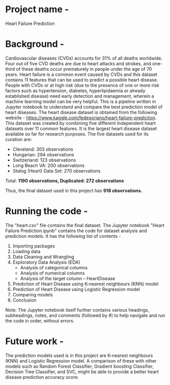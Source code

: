 # Project name - 

Heart Failure Prediction 

# Background - 

Cardiovascular diseases (CVDs) accounts for 31% of all deaths worldwide. Four out of five CVD deaths are due to heart attacks and strokes, and one-third of these deaths occur prematurely in people under the age of 70 years. Heart failure is a common event caused by CVDs and this dataset contains 11 features that can be used to predict a possible heart disease. People with CVDs or at high risk (due to the presence of one or more risk factors such as hypertension, diabetes, hyperlipidaemia or already established disease) need early detection and management, wherein a machine learning model can be very helpful. 
This is a pipeline written in Jupyter notebook to understand and compare the best prediction model of heart diseases. The heart disease dataset is obtained from the following website - https://www.kaggle.com/fedesoriano/heart-failure-prediction. This dataset was created by combining five different independent heart datasets over 11 common features. It is the largest heart disease dataset available so far for research purposes. The five datasets used for its curation are:
- Cleveland: 303 observations
- Hungarian: 294 observations
- Switzerland: 123 observations
- Long Beach VA: 200 observations
- Stalog (Heart) Data Set: 270 observations

Total: **1190 observations, Duplicated: 272 observations**

Thus, the final dataset used in this project has **918 observations.** 

# Running the code - 

The "heart.csv" file contains the final dataset. 
The Jupyter notebook "Heart Failure Prediction.ipynb" contains the code for dataset analysis and prediction models. It has the following list of contents - 

1. Importing packages
2. Loading data
3. Data Cleaning and Wrangling
4. Exploratory Data Analysis (EDA)
   - Analysis of categorical columns
   - Analysis of numerical columns
   - Analysis of the target column – HeartDisease
5. Prediction of Heart Disease using K-nearest neighbours (KNN) model
6. Prediction of Heart Disease using Logistic Regression model
7. Comparing models
8. Conclusion 

Note: The Jupyter notebook itself further contains various headings, subheadings, notes, and comments (followed by #) to help navigate and run the code in order, without errors. 


# Future work - 

The prediction models used is in this project are K-nearest neighbours (KNN) and Logistic Regression model. A comparison of these with other models such as Random Forest Classifier, Gradient boosting Classifier, Decision Tree Classifier, and SVC, might be able to provide a better heart disease prediction accuracy score. 

